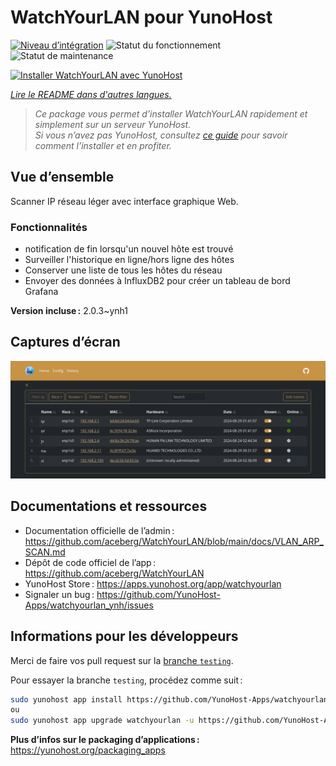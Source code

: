 <!--
Nota bene : ce README est automatiquement généré par <https://github.com/YunoHost/apps/tree/master/tools/readme_generator>
Il NE doit PAS être modifié à la main.
-->

# WatchYourLAN pour YunoHost

[![Niveau d’intégration](https://dash.yunohost.org/integration/watchyourlan.svg)](https://ci-apps.yunohost.org/ci/apps/watchyourlan/) ![Statut du fonctionnement](https://ci-apps.yunohost.org/ci/badges/watchyourlan.status.svg) ![Statut de maintenance](https://ci-apps.yunohost.org/ci/badges/watchyourlan.maintain.svg)

[![Installer WatchYourLAN avec YunoHost](https://install-app.yunohost.org/install-with-yunohost.svg)](https://install-app.yunohost.org/?app=watchyourlan)

*[Lire le README dans d'autres langues.](./ALL_README.md)*

> *Ce package vous permet d’installer WatchYourLAN rapidement et simplement sur un serveur YunoHost.*  
> *Si vous n’avez pas YunoHost, consultez [ce guide](https://yunohost.org/install) pour savoir comment l’installer et en profiter.*

## Vue d’ensemble

Scanner IP réseau léger avec interface graphique Web.

### Fonctionnalités

- notification de fin lorsqu'un nouvel hôte est trouvé
- Surveiller l'historique en ligne/hors ligne des hôtes
- Conserver une liste de tous les hôtes du réseau
- Envoyer des données à InfluxDB2 pour créer un tableau de bord Grafana

**Version incluse :** 2.0.3~ynh1

## Captures d’écran

![Capture d’écran de WatchYourLAN](./doc/screenshots/Screenshot.png)

## Documentations et ressources

- Documentation officielle de l’admin : <https://github.com/aceberg/WatchYourLAN/blob/main/docs/VLAN_ARP_SCAN.md>
- Dépôt de code officiel de l’app : <https://github.com/aceberg/WatchYourLAN>
- YunoHost Store : <https://apps.yunohost.org/app/watchyourlan>
- Signaler un bug : <https://github.com/YunoHost-Apps/watchyourlan_ynh/issues>

## Informations pour les développeurs

Merci de faire vos pull request sur la [branche `testing`](https://github.com/YunoHost-Apps/watchyourlan_ynh/tree/testing).

Pour essayer la branche `testing`, procédez comme suit :

```bash
sudo yunohost app install https://github.com/YunoHost-Apps/watchyourlan_ynh/tree/testing --debug
ou
sudo yunohost app upgrade watchyourlan -u https://github.com/YunoHost-Apps/watchyourlan_ynh/tree/testing --debug
```

**Plus d’infos sur le packaging d’applications :** <https://yunohost.org/packaging_apps>
